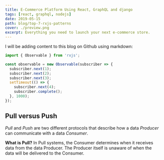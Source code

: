```yaml
---
title: E-Commerce Platform Using React, GraphQL and django
tags: [react, graphql, nodejs]
date: 2019-05-15
path: blog/top-7-rxjs-patterns
cover: ./preview.png
excerpt: Everything you need to launch your next e-commerce store.
---
```


I will be adding content to this blog on Github using markdown:

```typescript
import { Observable } from 'rxjs';

const observable = new Observable(subscriber => {
  subscriber.next(1);
  subscriber.next(2);
  subscriber.next(3);
  setTimeout(() => {
    subscriber.next(4);
    subscriber.complete();
  }, 1000);
});
```

## Pull versus Push

*Pull* and *Push* are two different protocols that describe how a data *Producer* can communicate with a data *Consumer*.

**What is Pull?** In Pull systems, the Consumer determines when it receives data from the data Producer. The Producer itself is unaware of when the data will be delivered to the Consumer.
